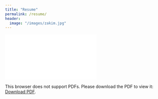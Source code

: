 ```yaml
---
title: "Resume"
permalink: /resume/
header:
  image: "/images/zakim.jpg"
---
```


<object data="/images/cv.pdf" type="application/pdf">
    <embed src="/images/cv.pdf">
        <p>This browser does not support PDFs. Please download the PDF to view it: <a href="http://yoursite.com/the.pdf">Download PDF</a>.</p>
    </embed>
</object>